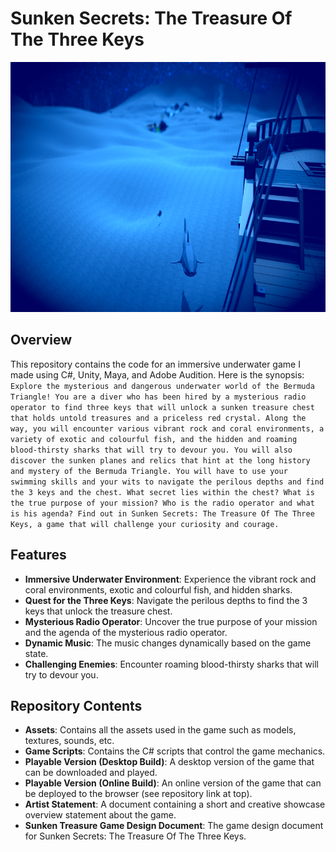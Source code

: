 # Sunken Secrets: The Treasure Of The Three Keys

<img height="400" src="Screenshot.png">

## Overview

This repository contains the code for an immersive underwater game I made using C#, Unity, Maya, and Adobe Audition. Here is the synopsis: ```Explore the mysterious and dangerous underwater world of the Bermuda Triangle! You are a diver who has been hired by a mysterious radio operator to find three keys that will unlock a sunken treasure chest that holds untold treasures and a priceless red crystal. Along the way, you will encounter various vibrant rock and coral environments, a variety of exotic and colourful fish, and the hidden and roaming blood-thirsty sharks that will try to devour you. You will also discover the sunken planes and relics that hint at the long history and mystery of the Bermuda Triangle. You will have to use your swimming skills and your wits to navigate the perilous depths and find the 3 keys and the chest. What secret lies within the chest? What is the true purpose of your mission? Who is the radio operator and what is his agenda? Find out in Sunken Secrets: The Treasure Of The Three Keys, a game that will challenge your curiosity and courage.```

## Features

- **Immersive Underwater Environment**: Experience the vibrant rock and coral environments, exotic and colourful fish, and hidden sharks.
- **Quest for the Three Keys**: Navigate the perilous depths to find the 3 keys that unlock the treasure chest.
- **Mysterious Radio Operator**: Uncover the true purpose of your mission and the agenda of the mysterious radio operator.
- **Dynamic Music**: The music changes dynamically based on the game state.
- **Challenging Enemies**: Encounter roaming blood-thirsty sharks that will try to devour you.

## Repository Contents

- **Assets**: Contains all the assets used in the game such as models, textures, sounds, etc.
- **Game Scripts**: Contains the C# scripts that control the game mechanics.
- **Playable Version (Desktop Build)**: A desktop version of the game that can be downloaded and played.
- **Playable Version (Online Build)**: An online version of the game that can be deployed to the browser (see repository link at top).
- **Artist Statement**: A document containing a short and creative showcase overview statement about the game.
- **Sunken Treasure Game Design Document**: The game design document for Sunken Secrets: The Treasure Of The Three Keys.

<br>
